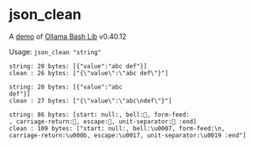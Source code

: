 # json_clean

A [demo](../README.md#demos) of [Ollama Bash Lib](https://github.com/attogram/ollama-bash-lib) v0.40.12

Usage: `json_clean "string"`


```
string: 20 bytes: [{"value":"abc def"}]
clean : 26 bytes: ["{\"value\":\"abc def\"}"]
```

```
string: 20 bytes: [{"value":"abc
def"}]
clean : 27 bytes: ["{\"value\":\"abc\ndef\"}"]
```

```
string: 86 bytes: [start: null:, bell:, form-feed:
, carriage-return:, escape:, unit-separator: :end]
clean : 109 bytes: ["start: null:, bell:\u0007, form-feed:\n, carriage-return:\u000b, escape:\u0017, unit-separator:\u0019 :end"]
```
